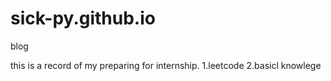 # sick-py.github.io
blog

this is a record of my preparing for internship.
1.leetcode
2.basicl knowlege
